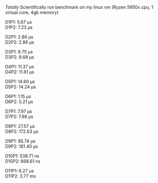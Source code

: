 *Totally* Scientifically run benchmark on my linux vm (Ryzen 5950x cpu, 1 virtual core, 4gb memory)

D1P1: 5.67 µs  
D1P2: 7.23 µs  

D2P1: 2.86 µs  
D2P2: 2.86 µs  

D3P1: 8.75 µs  
D3P2: 8.68 µs  

D4P1: 11.37 µs  
D4P2: 11.61 µs  

D5P1: 14.60 µs  
D5P2: 14.24 µs  

D6P1: 1.15 µs  
D6P2: 5.21 µs  

D7P1: 7.97 µs  
D7P2: 7.98 µs  

D8P1: 27.57 µs  
D8P2: 172.63 µs  

D9P1: 85.74 µs  
D9P2: 161.40 µs  

D10P1: 538.71 ns  
D10P2: 668.61 ns  

D11P1: 6.27 µs  
D11P2: 3.77 ms  